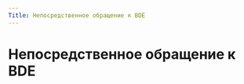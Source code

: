 ```yaml
---
Title: Непосредственное обращение к BDE
---
```



Непосредственное обращение к BDE
================================
